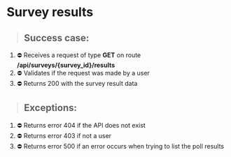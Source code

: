 # Survey results

> ## Success case:
1. ⛔️ Receives a request of type **GET** on route **/api/surveys/{survey_id}/results**
2. ⛔️ Validates if the request was made by a user
3. ⛔️ Returns 200 with the survey result data

> ## Exceptions:
1. ⛔️ Returns error 404 if the API does not exist
2. ⛔️ Returns error 403 if not a user
3. ⛔️ Returns error 500 if an error occurs when trying to list the poll results
